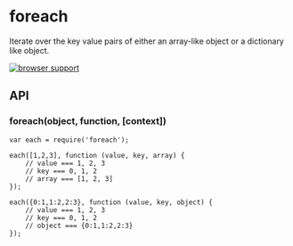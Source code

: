 foreach
=======

Iterate over the key value pairs of either an array-like object or a dictionary like object.

[![browser support](https://ci.testling.com/manuelstofer/foreach.png)](https://ci.testling.com/manuelstofer/foreach)

API
---

### foreach(object, function, \[context\])

    var each = require('foreach');

    each([1,2,3], function (value, key, array) {
        // value === 1, 2, 3
        // key === 0, 1, 2
        // array === [1, 2, 3]
    });

    each({0:1,1:2,2:3}, function (value, key, object) {
        // value === 1, 2, 3
        // key === 0, 1, 2
        // object === {0:1,1:2,2:3}
    });
